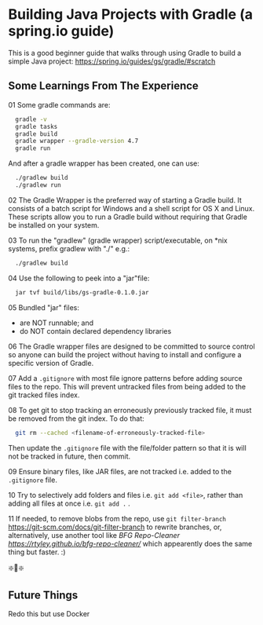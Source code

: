 # Building Java Projects with Gradle (a spring.io guide)

This is a good beginner guide that walks through using Gradle to build a simple Java project:
<https://spring.io/guides/gs/gradle/#scratch>

## Some Learnings From The Experience

01 Some gradle commands are:

  ``` bash
    gradle -v
    gradle tasks
    gradle build
    gradle wrapper --gradle-version 4.7
    gradle run
  ```

  And after a gradle wrapper has been created, one can use:

  ``` bash
    ./gradlew build
    ./gradlew run
  ```

02 The Gradle Wrapper is the preferred way of starting a Gradle build. It consists of a batch script for Windows and 
   a shell script for OS X and Linux. These scripts allow you to run a Gradle build without requiring that Gradle be installed 
   on your system.

03 To run the "gradlew" (gradle wrapper) script/executable, on *nix systems,  prefix gradlew with "./" e.g.:

  ``` bash
    ./gradlew build
  ```  

04 Use the following to peek into a "jar"file:

  ``` bash
    jar tvf build/libs/gs-gradle-0.1.0.jar
  ```

05 Bundled "jar" files:

- are NOT runnable; and
- do NOT contain declared dependency libraries

06 The Gradle wrapper files are designed to be committed to source control so anyone can build the project without having to install and configure a specific version of Gradle.

07 Add a `.gitignore` with most file ignore patterns before adding source files to the repo. This will prevent untracked files from being added to the git tracked files index.

08 To get git to stop tracking an erroneously previously tracked file, it must be removed from the git index. To do that:

  ``` bash
    git rm --cached <filename-of-erroneously-tracked-file>
  ```

  Then update the `.gitignore` file with the file/folder pattern so that it is will not be tracked in future, then commit.

09 Ensure binary files, like JAR files, are not tracked i.e. added to the `.gitignore` file.

10 Try to selectively add folders and files i.e. `git add <file>`, rather than adding all files at once i.e. `git add .` .

11 If needed, to remove blobs from the repo, use `git filter-branch` <https://git-scm.com/docs/git-filter-branch> to rewrite branches, or, alternatively, use another tool like *BFG Repo-Cleaner <https://rtyley.github.io/bfg-repo-cleaner/>* which appearently does the same thing but faster. :)

❇️🍰❇️

## Future Things

Redo this but use Docker
